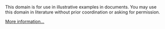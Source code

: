This domain is for use in illustrative examples in documents. You may use this domain in literature without prior coordination or asking for permission.

[More information...](https://www.iana.org/domains/example)